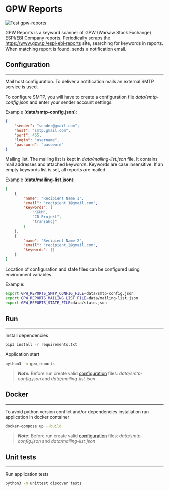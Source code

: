 # GPW Reports

[![Test gpw-reports](https://github.com/pawelkn/gpw-reports/actions/workflows/test-gpw-reports.yml/badge.svg)](https://github.com/pawelkn/gpw-reports/actions/workflows/test-gpw-reports.yml)

GPW Reports is a keyword scanner of GPW (Warsaw Stock Exchange) ESPI/EBI Company reports. Periodically scraps the <https://www.gpw.pl/espi-ebi-reports> site,  searching for keywords in reports. When matching report is found, sends a notification email.

## Configuration

---

Mail host configuration. To deliver a notification mails an external SMTP service is used. 

To configure SMTP, you will have to create a configuration file *data/smtp-config.json* and enter your sender account settings.

Example (**data/smtp-config.json**):

```json
{
    "sender": "sender@gmail.com",
    "host": "smtp.gmail.com",
    "port": 465,
    "login": "username",
    "password": "password"
}
```

Mailing list. The mailing list is kept in *data/mailing-list.json* file. It contains mail addresses and attached keywords. Keywords are case insensitive. If an empty keywords list is set, all reports are mailed.

Example (**data/mailing-list.json**):

```json
[
    {
        "name": "Recipient Name 1",
        "email": "recipient_1@gmail.com",
        "keywords": [
            "KGHM",
            "CD Projekt",
            "transakcj"
        ]
    },
    {
        "name": "Recipient Name 2",
        "email": "recipient_2@gmail.com",
        "keywords": []
    }
]
```

Location of configuration and state files can be configured using environment variables.

Example:

```sh
export GPW_REPORTS_SMTP_CONFIG_FILE=data/smtp-config.json
export GPW_REPORTS_MAILING_LIST_FILE=data/mailing-list.json
export GPW_REPORTS_STATE_FILE=data/state.json
```

## Run

---

Install dependencies

```sh
pip3 install -r requirements.txt
```

Application start

```sh
python3 -m gpw_reports
```

> ***Note:*** Before run create valid [configuration](##Configuration) files: *data/smtp-config.json* and *data/mailing-list.json*

## Docker

---

To avoid python version conflict and/or dependencies installation run application in docker container

```sh
docker-compose up --build
```

> ***Note:*** Before run create valid [configuration](##Configuration) files: *data/smtp-config.json* and *data/mailing-list.json*

## Unit tests

---

Run application tests

```sh
python3 -m unittest discover tests
```
